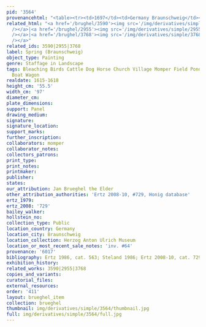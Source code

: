 ```yaml
---
pid: '3564'
provenancehtml: "<table><tr><td>1697</td><td>Germany Braunschweig</td><td></td></tr></table>"
related_html: "<a href='/brughel/3590'><img src='/img/derivatives/simple/3590/thumbnail.jpg'
  /></a>|<a href='/brughel/2955'><img src='/img/derivatives/simple/2955/thumbnail.jpg'
  /></a>|<a href='/brughel/3768'><img src='/img/derivatives/simple/3768/thumbnail.jpg'
  /></a>"
related_ids: 3590|2955|3768
label: Spring (Braunschweig)
object_type: Painting
genre: Staffage in Landscape
tags: Bleaching Birds Cattle Dog Horse Church Village Momper Field Pond Peasants Landscape
  Boat Wagon
realdate: 1615-1618
height_cm: '55.5'
width_cm: '97'
diameter_cm:
plate_dimensions:
support: Panel
drawing_medium:
signature:
signature_location:
support_marks:
further_inscription:
collaborators: momper
collaborator_notes:
collectors_patrons:
print_type:
print_notes:
printmaker:
publisher:
states:
our_attribution: Jan Brueghel the Elder
other_attribution_authorities: 'Ertz 2008-10, #729, Honig database'
ertz_1979:
ertz_2008: '729'
bailey_walker:
hollstein_no:
collection_type: Public
location_country: Germany
location_city: Braunschweig
location_collection: Herzog Anton Ulrich Museum
location_or_most_recent_sale_notes: 'inv. #64'
provenance: '6017'
bibliography: Ertz 1986, cat. 563; Steland 1986; Ertz 2008-10, cat. 729
exhibition_history:
related_works: 3590|2955|3768
copies_and_variants:
curatorial_files:
external_resources:
order: '411'
layout: brueghel_item
collection: brueghel
thumbnail: img/derivatives/simple/3564/thumbnail.jpg
full: img/derivatives/simple/3564/full.jpg
---
```

